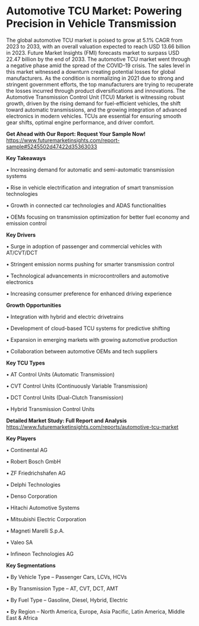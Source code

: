 # Automotive TCU Market: Powering Precision in Vehicle Transmission

The global automotive TCU market is poised to grow at 5.1% CAGR from 2023 to 2033, with an overall valuation expected to reach USD 13.66 billion in 2023. Future Market Insights (FMI) forecasts market to surpass USD 22.47 billion by the end of 2033.
The automotive TCU market went through a negative phase amid the spread of the COVID-19 crisis. The sales level in this market witnessed a downturn creating potential losses for global manufacturers. As the condition is normalizing in 2021 due to strong and stringent government efforts, the top manufacturers are trying to recuperate the losses incurred through product diversifications and innovations.
The Automotive Transmission Control Unit (TCU) Market is witnessing robust growth, driven by the rising demand for fuel-efficient vehicles, the shift toward automatic transmissions, and the growing integration of advanced electronics in modern vehicles. TCUs are essential for ensuring smooth gear shifts, optimal engine performance, and driver comfort.

**Get Ahead with Our Report: Request Your Sample Now!**
https://www.futuremarketinsights.com/report-sample#5245502d47422d35363033

**Key Takeaways**

•	Increasing demand for automatic and semi-automatic transmission systems

•	Rise in vehicle electrification and integration of smart transmission technologies

•	Growth in connected car technologies and ADAS functionalities

•	OEMs focusing on transmission optimization for better fuel economy and emission control

**Key Drivers**

•	Surge in adoption of passenger and commercial vehicles with AT/CVT/DCT

•	Stringent emission norms pushing for smarter transmission control

•	Technological advancements in microcontrollers and automotive electronics

•	Increasing consumer preference for enhanced driving experience

**Growth Opportunities**

•	Integration with hybrid and electric drivetrains

•	Development of cloud-based TCU systems for predictive shifting

•	Expansion in emerging markets with growing automotive production

•	Collaboration between automotive OEMs and tech suppliers

**Key TCU Types**

•	AT Control Units (Automatic Transmission)

•	CVT Control Units (Continuously Variable Transmission)

•	DCT Control Units (Dual-Clutch Transmission)

•	Hybrid Transmission Control Units

**Detailed Market Study: Full Report and Analysis**
https://www.futuremarketinsights.com/reports/automotive-tcu-market

**Key Players**

•	Continental AG

•	Robert Bosch GmbH

•	ZF Friedrichshafen AG

•	Delphi Technologies

•	Denso Corporation

•	Hitachi Automotive Systems

•	Mitsubishi Electric Corporation

•	Magneti Marelli S.p.A.

•	Valeo SA

•	Infineon Technologies AG

**Key Segmentations**

•	By Vehicle Type – Passenger Cars, LCVs, HCVs

•	By Transmission Type – AT, CVT, DCT, AMT

•	By Fuel Type – Gasoline, Diesel, Hybrid, Electric

•	By Region – North America, Europe, Asia Pacific, Latin America, Middle East & Africa
